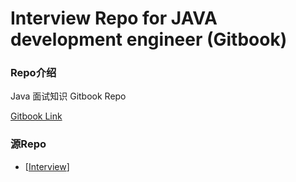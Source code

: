 # Interview Repo for JAVA development engineer (Gitbook)

### Repo介绍

Java 面试知识 Gitbook Repo

[Gitbook Link](yeshunlong.github.io/InterviewGitbook/)

### 源Repo

* [[Interview](https://github.com/xbox1994/Java-Interview)]
